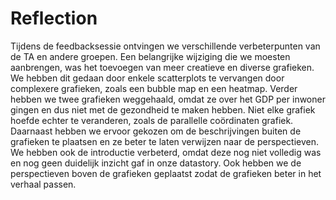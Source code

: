 # Reflection

Tijdens de feedbacksessie ontvingen we verschillende verbeterpunten van de TA en andere groepen. Een belangrijke wijziging die we moesten aanbrengen, was het toevoegen van meer creatieve en diverse grafieken. We hebben dit gedaan door enkele scatterplots te vervangen door complexere grafieken, zoals een bubble map en een heatmap. Verder hebben we twee grafieken weggehaald, omdat ze over het GDP per inwoner gingen en dus niet met de gezondheid te maken hebben. Niet elke grafiek hoefde echter te veranderen, zoals de parallelle coördinaten grafiek. Daarnaast hebben we ervoor gekozen om de beschrijvingen buiten de grafieken te plaatsen en ze beter te laten verwijzen naar de perspectieven. We hebben ook de introductie verbeterd, omdat deze nog niet volledig was en nog geen duidelijk inzicht gaf in onze datastory. Ook hebben we de perspectieven boven de grafieken geplaatst zodat de grafieken beter in het verhaal passen.
